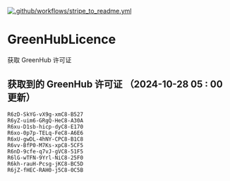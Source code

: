 [![.github/workflows/stripe_to_readme.yml](https://github.com/zjx-kimi/GreenHubLicence/actions/workflows/stripe_to_readme.yml/badge.svg)](https://github.com/zjx-kimi/GreenHubLicence/actions/workflows/stripe_to_readme.yml)
# GreenHubLicence
获取 GreenHub 许可证
## 获取到的 GreenHub 许可证 （2024-10-28 05 : 00 更新）
```
R6zD-SkYG-vX9g-xmC8-B527
R6yZ-uim6-GRgQ-HeC8-A30A
R6xu-D1sb-hicp-dyC8-E170
R6xo-0p7p-TELq-FeC8-A6E6
R6xU-gwDL-4hNY-CPC8-B1C8
R6vv-BfP0-M7Ks-xpC8-5CF5
R6nD-9cfe-q7vJ-gVC8-51F5
R6lG-wTFN-9Yrl-NiC8-25F0
R6kh-rauH-Pcsg-jKC8-BC5D
R6jZ-fHEC-RAH0-j5C8-0C5B
```

